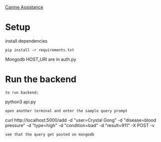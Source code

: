 [Canine Assistance](https://www.canineassistants.org/)
# Setup
install dependencies
```
pip install -r requirements.txt
```
Mongodb HOST_URI are in auth.py
# Run the backend
```
to run backend:
```
python3 api.py
```
open another terminal and enter the sample query prompt
```
curl http://localhost:5000/add -d "user=Crystal Gong" -d "disease=blood pressure" -d "type=high" -d "condition=bad" -d "result=911"  -X POST -v
```
see that the query get posted on mongodb
